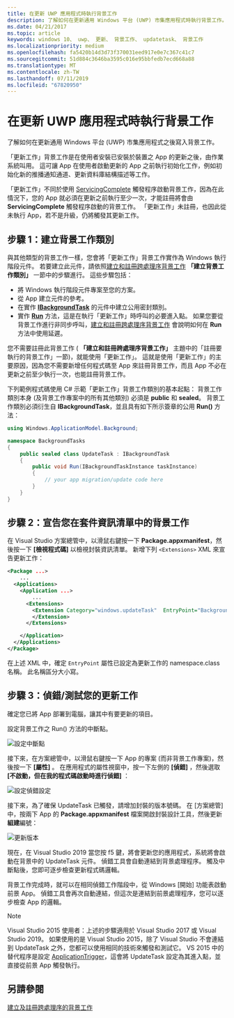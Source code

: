 ```yaml
---
title: 在更新 UWP 應用程式時執行背景工作
description: 了解如何在更新通用 Windows 平台 (UWP) 市集應用程式時執行背景工作。
ms.date: 04/21/2017
ms.topic: article
keywords: windows 10、 uwp、 更新、 背景工作、 updatetask、 背景工作
ms.localizationpriority: medium
ms.openlocfilehash: fa5420b14d3d73f370031eed917e0e7c367c41c7
ms.sourcegitcommit: 51d884c3646ba3595c016e95bbfedb7ecd668a88
ms.translationtype: MT
ms.contentlocale: zh-TW
ms.lasthandoff: 07/11/2019
ms.locfileid: "67820950"
---
```

# <a name="run-a-background-task-when-your-uwp-app-is-updated"></a>在更新 UWP 應用程式時執行背景工作

了解如何在更新通用 Windows 平台 (UWP) 市集應用程式之後寫入背景工作。

「更新工作」背景工作是在使用者安裝已安裝於裝置之 App 的更新之後，由作業系統叫用。 這可讓 App 在使用者啟動更新的 App 之前執行初始化工作，例如初始化新的推播通知通道、更新資料庫結構描述等工作。

「更新工作」不同於使用 [ServicingComplete](https://docs.microsoft.com/uwp/api/Windows.ApplicationModel.Background.SystemTriggerType) 觸發程序啟動背景工作，因為在此情況下，您的 App 就必須在更新之前執行至少一次，才能註冊將會由 **ServicingComplete** 觸發程序啟動的背景工作。  「更新工作」未註冊，也因此從未執行 App，若不是升級，仍將觸發其更新工作。

## <a name="step-1-create-the-background-task-class"></a>步驟 1：建立背景工作類別

與其他類型的背景工作一樣，您會將「更新工作」背景工作實作為 Windows 執行階段元件。 若要建立此元件，請依照[建立和註冊跨處理序背景工作](https://docs.microsoft.com/windows/uwp/launch-resume/create-and-register-a-background-task) **「建立背景工作類別」** 一節中的步驟進行。 這些步驟包括：

- 將 Windows 執行階段元件專案至您的方案。
- 從 App 建立元件的參考。
- 在實作 [**IBackgroundTask**](https://docs.microsoft.com/uwp/api/Windows.ApplicationModel.Background.IBackgroundTask) 的元件中建立公用密封類別。
- 實作 [**Run**](https://docs.microsoft.com/uwp/api/windows.applicationmodel.background.ibackgroundtask.run) 方法，這是在執行「更新工作」時呼叫的必要進入點。 如果您要從背景工作進行非同步呼叫，[建立和註冊跨處理序背景工作](https://docs.microsoft.com/windows/uwp/launch-resume/create-and-register-a-background-task) 會說明如何在 **Run** 方法中使用延遲。

您不需要註冊此背景工作 ( **「建立和註冊跨處理序背景工作」** 主題中的「註冊要執行的背景工作」一節)，就能使用「更新工作」。 這就是使用「更新工作」的主要原因，因為您不需要新增任何程式碼至 App 來註冊背景工作，而且 App 不必在更新之前至少執行一次，也能註冊背景工作。

下列範例程式碼使用 C# 示範「更新工作」背景工作類別的基本起點： 背景工作類別本身 (及背景工作專案中的所有其他類別) 必須是 **public** 和 **sealed**。 背景工作類別必須衍生自 **IBackgroundTask**，並且具有如下所示簽章的公用 **Run()** 方法：

```cs
using Windows.ApplicationModel.Background;

namespace BackgroundTasks
{
    public sealed class UpdateTask : IBackgroundTask
    {
        public void Run(IBackgroundTaskInstance taskInstance)
        {
            // your app migration/update code here
        }
    }
}
```

## <a name="step-2-declare-your-background-task-in-the-package-manifest"></a>步驟 2：宣告您在套件資訊清單中的背景工作

在 Visual Studio 方案總管中，以滑鼠右鍵按一下 **Package.appxmanifest**，然後按一下 **[檢視程式碼]** 以檢視封裝資訊清單。 新增下列 `<Extensions>` XML 來宣告更新工作：

```XML
<Package ...>
    ...
  <Applications>  
    <Application ...>  
        ...
      <Extensions>  
        <Extension Category="windows.updateTask"  EntryPoint="BackgroundTasks.UpdateTask">  
        </Extension>  
      </Extensions>

    </Application>  
  </Applications>  
</Package>
```

在上述 XML 中，確定 `EntryPoint` 屬性已設定為更新工作的 namespace.class 名稱。 此名稱區分大小寫。

## <a name="step-3-debugtest-your-update-task"></a>步驟 3：偵錯/測試您的更新工作

確定您已將 App 部署到電腦，讓其中有要更新的項目。

設定背景工作之 Run() 方法的中斷點。

![設定中斷點](images/run-func-breakpoint.png)

接下來，在方案總管中，以滑鼠右鍵按一下 App 的專案 (而非背景工作專案)，然後按一下 **[屬性]** 。 在應用程式的屬性視窗中，按一下左側的 **\[偵錯\]** ，然後選取 **\[不啟動，但在我的程式碼啟動時進行偵錯\]** ：

![設定偵錯設定](images/do-not-launch-but-debug.png)

接下來，為了確保 UpdateTask 已觸發，請增加封裝的版本號碼。 在 [方案總管] 中，按兩下 App 的 **Package.appxmanifest** 檔案開啟封裝設計工具，然後更新**組建**編號：

![更新版本](images/bump-version.png)

現在，在 Visual Studio 2019 當您按 f5 鍵，將會更新您的應用程式，系統將會啟動在背景中的 UpdateTask 元件。 偵錯工具會自動連結到背景處理程序。 觸及中斷點後，您即可逐步檢查更新程式碼邏輯。

背景工作完成時，就可以在相同偵錯工作階段中，從 Windows [開始] 功能表啟動前景 App。 偵錯工具會再次自動連結，但這次是連結到前景處理程序，您可以逐步檢查 App 的邏輯。

> [!NOTE]
> Visual Studio 2015 使用者：上述的步驟適用於 Visual Studio 2017 或 Visual Studio 2019。 如果使用的是 Visual Studio 2015，除了 Visual Studio 不會連結到 UpdateTask 之外，您都可以使用相同的技術來觸發和測試它。 VS 2015 中的替代程序是設定 [ApplicationTrigger](https://docs.microsoft.com/windows/uwp/launch-resume/trigger-background-task-from-app)，這會將 UpdateTask 設定為其進入點，並直接從前景 App 觸發執行。

## <a name="see-also"></a>另請參閱

[建立及註冊跨處理序的背景工作](https://docs.microsoft.com/windows/uwp/launch-resume/create-and-register-a-background-task)
